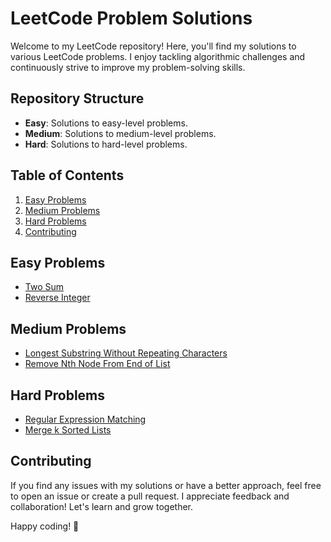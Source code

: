 # LeetCode Problem Solutions

Welcome to my LeetCode repository! Here, you'll find my solutions to various LeetCode problems. I enjoy tackling algorithmic challenges and continuously strive to improve my problem-solving skills.

## Repository Structure

- **Easy**: Solutions to easy-level problems.
- **Medium**: Solutions to medium-level problems.
- **Hard**: Solutions to hard-level problems.

## Table of Contents

1. [Easy Problems](#easy-problems)
2. [Medium Problems](#medium-problems)
3. [Hard Problems](#hard-problems)
4. [Contributing](#contributing)

## Easy Problems

- [Two Sum](./Easy/001_Two_Sum.js)
- [Reverse Integer](./Easy/007_Reverse_Integer.js)
<!-- Add more easy problems as needed -->

## Medium Problems

- [Longest Substring Without Repeating Characters](./Medium/003_Longest_Substring_Without_Repeating_Characters.js)
- [Remove Nth Node From End of List](./Medium/019_Remove_Nth_Node_From_End.js)
<!-- Add more medium problems as needed -->

## Hard Problems

- [Regular Expression Matching](./Hard/010_Regular_Expression_Matching.js)
- [Merge k Sorted Lists](./Hard/023_Merge_k_Sorted_Lists.js)
<!-- Add more hard problems as needed -->

## Contributing

If you find any issues with my solutions or have a better approach, feel free to open an issue or create a pull request. I appreciate feedback and collaboration! Let's learn and grow together.

Happy coding! 🚀
